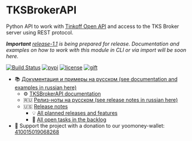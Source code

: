 # TKSBrokerAPI

Python API to work with [Tinkoff Open API](https://tinkoff.github.io/investAPI/swagger-ui/) and access to the TKS Broker server using REST protocol.

***Important** [release-1.1](https://github.com/Tim55667757/TKSBrokerAPI/milestone/1) is being prepared for release. Documentation and examples on how to work with this module in CLI or via import will be soon here.*

[![Build Status](https://travis-ci.com/Tim55667757/TKSBrokerAPI.svg?branch=master)](https://travis-ci.com/Tim55667757/TKSBrokerAPI)
[![pypi](https://img.shields.io/pypi/v/TKSBrokerAPI.svg)](https://pypi.python.org/pypi/TKSBrokerAPI)
[![license](https://img.shields.io/pypi/l/TKSBrokerAPI.svg)](https://github.com/Tim55667757/TKSBrokerAPI/blob/master/LICENSE)
[![gift](https://badgen.net/badge/gift/donate/green)](https://yoomoney.ru/quickpay/shop-widget?writer=seller&targets=Donat%20(gift)%20for%20the%20authors%20of%20the%20TKSBrokerAPI%20project&default-sum=999&button-text=13&payment-type-choice=on&successURL=https%3A%2F%2Ftim55667757.github.io%2FTKSBrokerAPI%2F&quickpay=shop&account=410015019068268)

* 📚 [Документация и примеры на русском (see documentation and examples in russian here)](https://github.com/Tim55667757/TKSBrokerAPI/blob/master/README_RU.md)
  * ⚙ [TKSBrokerAPI documentation](https://tim55667757.github.io/TKSBrokerAPI/docs/tksbrokerapi/TKSBrokerAPI.html)
  * 🇷🇺 [Релиз-ноты на русском (see release notes in russian here)](https://github.com/Tim55667757/TKSBrokerAPI/blob/master/CHANGELOG_RU.md)
  * 🇺🇸 [Release notes](https://github.com/Tim55667757/TKSBrokerAPI/blob/master/CHANGELOG.md)
    * 💡 [All planned releases and features](https://github.com/Tim55667757/TKSBrokerAPI/milestones?direction=desc&sort=title&state=open)
    * 📂 [All open tasks in the backlog](https://github.com/Tim55667757/TKSBrokerAPI/issues?q=is%3Aissue+is%3Aopen+sort%3Acreated-asc)
* 🎁 Support the project with a donation to our yoomoney-wallet: [410015019068268](https://yoomoney.ru/quickpay/shop-widget?writer=seller&targets=Donat%20(gift)%20for%20the%20authors%20of%20the%20TKSBrokerAPI%20project&default-sum=999&button-text=13&payment-type-choice=on&successURL=https%3A%2F%2Ftim55667757.github.io%2FTKSBrokerAPI%2F&quickpay=shop&account=410015019068268)
